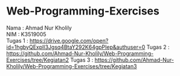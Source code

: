# Web-Programming-Exercises
Nama  : Ahmad Nur Kholily                                                                                                                                                     
NIM   : K3519005                                                                                                                                                            
Tugas 1 : https://drive.google.com/open?id=1hgbyQExpIl3Jgsq4BtaY292K64gpPIep&authuser=0
Tugas 2 : https://github.com/Ahmad-Nur-Kholily/Web-Programming-Exercises/tree/Kegiatan2
Tugas 3 : https://github.com/Ahmad-Nur-Kholily/Web-Programming-Exercises/tree/Kegiatan3
